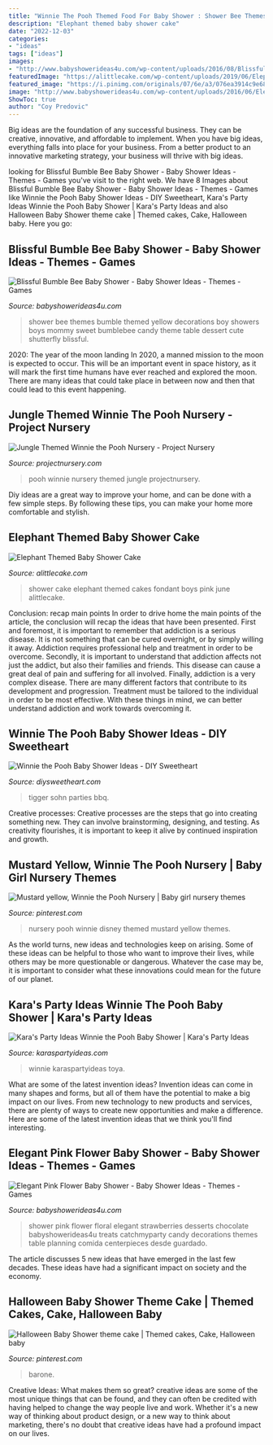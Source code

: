 ```yaml
---
title: "Winnie The Pooh Themed Food For Baby Shower : Shower Bee Themes Bumble Themed Yellow Decorations Boy Showers Boys Mommy Sweet Bumblebee Candy Theme Table Dessert Cute Shutterfly Blissful"
description: "Elephant themed baby shower cake"
date: "2022-12-03"
categories:
- "ideas"
tags: ["ideas"]
images:
- "http://www.babyshowerideas4u.com/wp-content/uploads/2016/08/Blissful-Bumble-Bee-Baby-Shower-Candies.jpg"
featuredImage: "https://alittlecake.com/wp-content/uploads/2019/06/Elephant-Themed-Baby-Shower-Cake-652x1024.jpg"
featured_image: "https://i.pinimg.com/originals/07/6e/a3/076ea3914c9e68ccafea630ad7b63832.jpg"
image: "http://www.babyshowerideas4u.com/wp-content/uploads/2016/06/Elegant-Pink-Flower-Baby-Shower-Chocolate-Strawberries-600x800.jpg"
ShowToc: true
author: "Coy Predovic"
---
```



Big ideas are the foundation of any successful business. They can be creative, innovative, and affordable to implement. When you have big ideas, everything falls into place for your business. From a better product to an innovative marketing strategy, your business will thrive with big ideas.

	

		
looking for Blissful Bumble Bee Baby Shower - Baby Shower Ideas - Themes - Games you've visit to the right web. We have 8 Images about Blissful Bumble Bee Baby Shower - Baby Shower Ideas - Themes - Games like Winnie the Pooh Baby Shower Ideas - DIY Sweetheart, Kara&#039;s Party Ideas Winnie the Pooh Baby Shower | Kara&#039;s Party Ideas and also Halloween Baby Shower theme cake | Themed cakes, Cake, Halloween baby. Here you go:
		
    
## Blissful Bumble Bee Baby Shower - Baby Shower Ideas - Themes - Games

<img loading=lazy src="http://www.babyshowerideas4u.com/wp-content/uploads/2016/08/Blissful-Bumble-Bee-Baby-Shower-Candies.jpg" onerror="this.onerror=null;this.src='https://tse1.mm.bing.net/th?id=OIP.A083jwlksHkHlxiditVlUwHaLH&amp;pid=15.1';" alt="Blissful Bumble Bee Baby Shower - Baby Shower Ideas - Themes - Games">

_Source: babyshowerideas4u.com_

>shower bee themes bumble themed yellow decorations boy showers boys mommy sweet bumblebee candy theme table dessert cute shutterfly blissful. 

	

2020: The year of the moon landing
In 2020, a manned mission to the moon is expected to occur. This will be an important event in space history, as it will mark the first time humans have ever reached and explored the moon. There are many ideas that could take place in between now and then that could lead to this event happening.

    
## Jungle Themed Winnie The Pooh Nursery - Project Nursery

<img loading=lazy src="https://projectnursery.com/wp-content/uploads/2015/12/IMG_0513.jpg" onerror="this.onerror=null;this.src='https://tse4.mm.bing.net/th?id=OIP.mkXZ9pQBAMaoYVxKd4gkewHaEK&amp;pid=15.1';" alt="Jungle Themed Winnie the Pooh Nursery - Project Nursery">

_Source: projectnursery.com_

>pooh winnie nursery themed jungle projectnursery. 

	

Diy ideas are a great way to improve your home, and can be done with a few simple steps. By following these tips, you can make your home more comfortable and stylish.

    
## Elephant Themed Baby Shower Cake

<img loading=lazy src="https://alittlecake.com/wp-content/uploads/2019/06/Elephant-Themed-Baby-Shower-Cake-652x1024.jpg" onerror="this.onerror=null;this.src='https://tse2.mm.bing.net/th?id=OIP.ptBI51exElVHlQl6eZUVRwHaLo&amp;pid=15.1';" alt="Elephant Themed Baby Shower Cake">

_Source: alittlecake.com_

>shower cake elephant themed cakes fondant boys pink june alittlecake. 

	

Conclusion: recap main points
In order to drive home the main points of the article, the conclusion will recap the ideas that have been presented. First and foremost, it is important to remember that addiction is a serious disease. It is not something that can be cured overnight, or by simply willing it away. Addiction requires professional help and treatment in order to be overcome. Secondly, it is important to understand that addiction affects not just the addict, but also their families and friends. This disease can cause a great deal of pain and suffering for all involved. Finally, addiction is a very complex disease. There are many different factors that contribute to its development and progression. Treatment must be tailored to the individual in order to be most effective. With these things in mind, we can better understand addiction and work towards overcoming it.

    
## Winnie The Pooh Baby Shower Ideas - DIY Sweetheart

<img loading=lazy src="https://diysweetheart.com/wp-content/uploads/2019/03/Tigger-Cupcakes-1.jpg" onerror="this.onerror=null;this.src='https://tse3.mm.bing.net/th?id=OIP.D9AuTFCAeui0FvrToi43SwAAAA&amp;pid=15.1';" alt="Winnie the Pooh Baby Shower Ideas - DIY Sweetheart">

_Source: diysweetheart.com_

>tigger sohn parties bbq. 

	

Creative processes:
Creative processes are the steps that go into creating something new. They can involve brainstorming, designing, and testing. As creativity flourishes, it is important to keep it alive by continued inspiration and growth.

    
## Mustard Yellow, Winnie The Pooh Nursery | Baby Girl Nursery Themes

<img loading=lazy src="https://i.pinimg.com/736x/a5/31/82/a53182bc4dd9eb6399f042820f46631a.jpg" onerror="this.onerror=null;this.src='https://tse1.mm.bing.net/th?id=OIP.IlqKsyl5Wo9MwcDAb-RuKAHaJ3&amp;pid=15.1';" alt="Mustard yellow, Winnie the Pooh Nursery | Baby girl nursery themes">

_Source: pinterest.com_

>nursery pooh winnie disney themed mustard yellow themes. 

	

As the world turns, new ideas and technologies keep on arising. Some of these ideas can be helpful to those who want to improve their lives, while others may be more questionable or dangerous. Whatever the case may be, it is important to consider what these innovations could mean for the future of our planet.

    
## Kara&#039;s Party Ideas Winnie The Pooh Baby Shower | Kara&#039;s Party Ideas

<img loading=lazy src="https://karaspartyideas.com/wp-content/uploads/2020/06/Winnie-the-Pooh-Baby-Shower-via-Karas-Party-Ideas-KarasPartyIdeas.com9_.jpeg" onerror="this.onerror=null;this.src='https://tse1.mm.bing.net/th?id=OIP.DsSD57i3bgH2G0gsvGYIjgHaJ3&amp;pid=15.1';" alt="Kara&#039;s Party Ideas Winnie the Pooh Baby Shower | Kara&#039;s Party Ideas">

_Source: karaspartyideas.com_

>winnie karaspartyideas toya. 

	

What are some of the latest invention ideas?
Invention ideas can come in many shapes and forms, but all of them have the potential to make a big impact on our lives. From new technology to new products and services, there are plenty of ways to create new opportunities and make a difference. Here are some of the latest invention ideas that we think you'll find interesting.

    
## Elegant Pink Flower Baby Shower - Baby Shower Ideas - Themes - Games

<img loading=lazy src="http://www.babyshowerideas4u.com/wp-content/uploads/2016/06/Elegant-Pink-Flower-Baby-Shower-Chocolate-Strawberries-600x800.jpg" onerror="this.onerror=null;this.src='https://tse1.mm.bing.net/th?id=OIP.r8TzM29kD-0hWt4X3WaobAHaJ4&amp;pid=15.1';" alt="Elegant Pink Flower Baby Shower - Baby Shower Ideas - Themes - Games">

_Source: babyshowerideas4u.com_

>shower pink flower floral elegant strawberries desserts chocolate babyshowerideas4u treats catchmyparty candy decorations themes table planning comida centerpieces desde guardado. 

	

The article discusses 5 new ideas that have emerged in the last few decades. These ideas have had a significant impact on society and the economy.

    
## Halloween Baby Shower Theme Cake | Themed Cakes, Cake, Halloween Baby

<img loading=lazy src="https://i.pinimg.com/originals/07/6e/a3/076ea3914c9e68ccafea630ad7b63832.jpg" onerror="this.onerror=null;this.src='https://tse2.mm.bing.net/th?id=OIP.cOkx0CTxIR0vtwjba_EPswHaJ4&amp;pid=15.1';" alt="Halloween Baby Shower theme cake | Themed cakes, Cake, Halloween baby">

_Source: pinterest.com_

>barone. 

	

Creative Ideas: What makes them so great?
creative ideas are some of the most unique things that can be found, and they can often be credited with having helped to change the way people live and work. Whether it's a new way of thinking about product design, or a new way to think about marketing, there's no doubt that creative ideas have had a profound impact on our lives.

